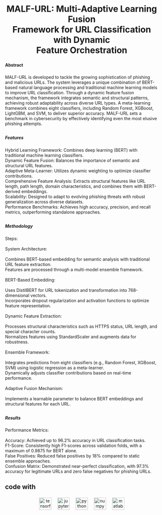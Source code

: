 <h1 align="center">MALF-URL: Multi-Adaptive Learning Fusion<br>Framework for URL Classification with Dynamic<br>Feature Orchestration</h1>

###

<h4 align="left">Abstract</h4>

###

<p align="left">MALF-URL is developed to tackle the growing sophistication of phishing and malicious URLs. The system leverages a unique combination of BERT-based natural language processing and traditional machine learning models to improve URL classification. Through a dynamic feature fusion mechanism, the framework integrates semantic and structural patterns, achieving robust adaptability across diverse URL types. A meta-learning framework combines eight classifiers, including Random Forest, XGBoost, LightGBM, and SVM, to deliver superior accuracy. MALF-URL sets a benchmark in cybersecurity by effectively identifying even the most elusive phishing attempts.</p>

###

<h2 align="left"></h2>

###

<h5 align="left">Features</h5>

###

<p align="left">Hybrid Learning Framework: Combines deep learning (BERT) with traditional machine learning classifiers.<br>Dynamic Feature Fusion: Balances the importance of semantic and structural URL features.<br>Adaptive Meta-Learner: Utilizes dynamic weighting to optimize classifier contributions.<br>Comprehensive Feature Analysis: Extracts structural features like URL length, path length, domain characteristics, and combines them with BERT-derived embeddings.<br>Scalability: Designed to adapt to evolving phishing threats with robust generalization across diverse datasets.<br>Performance Benchmarks: Achieves high accuracy, precision, and recall metrics, outperforming standalone approaches.</p>

###

<h2 align="left"></h2>

###

<h2 align="left"></h2>

###

<h5 align="left">Methodology</h5>

###

<p align="left">Steps:<br><br>    System Architecture:<br><br>    Combines BERT-based embedding for semantic analysis with traditional URL feature extraction.<br>    Features are processed through a multi-model ensemble framework.<br><br>BERT-Based Embedding:<br><br>    Uses DistilBERT for URL tokenization and transformation into 768-dimensional vectors.<br>    Incorporates dropout regularization and activation functions to optimize feature representation.<br><br>Dynamic Feature Extraction:<br><br>    Processes structural characteristics such as HTTPS status, URL length, and special character counts.<br>    Normalizes features using StandardScaler and augments data for robustness.<br><br>Ensemble Framework:<br><br>    Integrates predictions from eight classifiers (e.g., Random Forest, XGBoost, SVM) using logistic regression as a meta-learner.<br>    Dynamically adjusts classifier contributions based on real-time performance.<br><br>Adaptive Fusion Mechanism:<br><br>    Implements a learnable parameter to balance BERT embeddings and structural features for each URL.</p>

###

<h2 align="left"></h2>

###

<h5 align="left">Results</h5>

###

<p align="left">Performance Metrics:<br><br>    Accuracy: Achieved up to 96.2% accuracy in URL classification tasks.<br>    F1-Score: Consistently high F1-scores across validation folds, with a maximum of 0.9875 for BERT alone.<br>    False Positives: Reduced false positives by 18% compared to static ensemble approaches.<br>    Confusion Matrix: Demonstrated near-perfect classification, with 97.3% accuracy for legitimate URLs and zero false negatives for phishing URLs.</p>

###

<h2 align="left"></h2>

###

<h2 align="left">code with</h2>

###

<div align="center">
  <img src="https://cdn.jsdelivr.net/gh/devicons/devicon/icons/tensorflow/tensorflow-original.svg" height="40" alt="tensorflow logo"  />
  <img width="12" />
  <img src="https://cdn.jsdelivr.net/gh/devicons/devicon/icons/jupyter/jupyter-original.svg" height="40" alt="jupyter logo"  />
  <img width="12" />
  <img src="https://cdn.jsdelivr.net/gh/devicons/devicon/icons/python/python-original.svg" height="40" alt="python logo"  />
  <img width="12" />
  <img src="https://cdn.jsdelivr.net/gh/devicons/devicon/icons/numpy/numpy-original.svg" height="40" alt="numpy logo"  />
  <img width="12" />
  <img src="https://cdn.jsdelivr.net/gh/devicons/devicon/icons/matlab/matlab-original.svg" height="40" alt="matlab logo"  />
</div>

###
